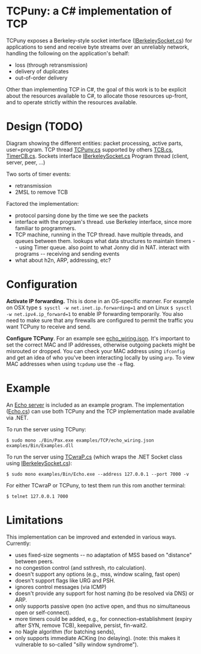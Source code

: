 # TCPuny: a C# implementation of TCP

TCPuny exposes a Berkeley-style socket interface
([IBerkeleySocket.cs](IBerkeleySocket.cs)) for applications to send and receive
byte streams over an unreliably network, handling the following on the
application's behalf:
* loss (through retransmission)
* delivery of duplicates
* out-of-order delivery

Other than implementing TCP in C#, the goal of this work is to be explicit
about the resources available to C#, to allocate those resources up-front, and
to operate strictly within the resources available.


# Design (TODO)
Diagram showing the different entities: packet processing, active parts, user=program.
  TCP thread [TCPuny.cs](TCPuny.cs)
   supported by others [TCB.cs](TCB.cs), [TimerCB.cs](TimerCB.cs).
  Sockets interface [IBerkeleySocket.cs](IBerkeleySocket.cs)
  Program thread (client, server, peer, ...)

Two sorts of timer events:
* retransmission
* 2MSL to remove TCB


Factored the implementation:
  - protocol parsing done by the time we see the packets
  - interface with the program's thread. use Berkeley interface, since more
    familiar to programmers.
  - TCP machine, running in the TCP thread.
      have multiple threads, and queues between them.
      lookups
        what data structures to maintain
      timers -- using Timer queue. also point to what Jonny did in NAT.
      interact with programs -- receiving and sending events
  - what about h2n, ARP, addressing, etc?


# Configuration
**Activate IP forwarding.** This is done in an OS-specific manner.
For example on OSX type `$ sysctl -w net.inet.ip.forwarding=1`
and on Linux `$ sysctl -w net.ipv4.ip_forward=1` to enable IP forwarding
temporarily.
You also need to make sure that any firewalls are configured to permit the
traffic you want TCPuny to receive and send.

**Configure TCPuny**. For an example see [echo_wiring.json](echo_wiring.json).
It's important to set the correct MAC and IP addresses, otherwise outgoing
packets might be misrouted or dropped. You can check your MAC address using
`ifconfig` and get an idea of who you've been interacting locally by using
`arp`. To view MAC addresses when using `tcpdump` use the `-e` flag.


# Example
An [Echo server](https://en.wikipedia.org/wiki/Echo_Protocol) is included as an
example program. The implementation ([Echo.cs](Echo.cs)) can use both TCPuny and
the TCP implementation made available via .NET.

To run the server using TCPuny:
```
$ sudo mono ./Bin/Pax.exe examples/TCP/echo_wiring.json examples/Bin/Examples.dll
```

To run the server using [TCwraP.cs](TCwraP.cs) (which wraps the .NET Socket class
using [IBerkeleySocket.cs](IBerkeleySocket.cs)):
```
$ sudo mono examples/Bin/Echo.exe --address 127.0.0.1 --port 7000 -v
```

For either TCwraP or TCPuny, to test them run this rom another terminal:
```
$ telnet 127.0.0.1 7000
```


# Limitations
This implementation can be improved and extended in various ways. Currently:
* uses fixed-size segments -- no adaptation of MSS based on "distance" between peers.
* no congestion control (and ssthresh, rto calculation).
* doesn't support any options (e.g., mss, window scaling, fast open)
* doesn't support flags like URG and PSH.
* ignores control messages (via ICMP)
* doesn't provide any support for host naming (to be resolved via DNS) or ARP.
* only supports passive open (no active open, and thus no simultaneous open or self-connect).
* more timers could be added, e.g., for connection-establishment (expiry after SYN, remove TCB), keepalive, persist, fin-wait2.
* no Nagle algorithm (for batching sends),
* only supports immediate ACKing (no delaying). (note: this makes it vulnerable to so-called "silly window syndrome").
